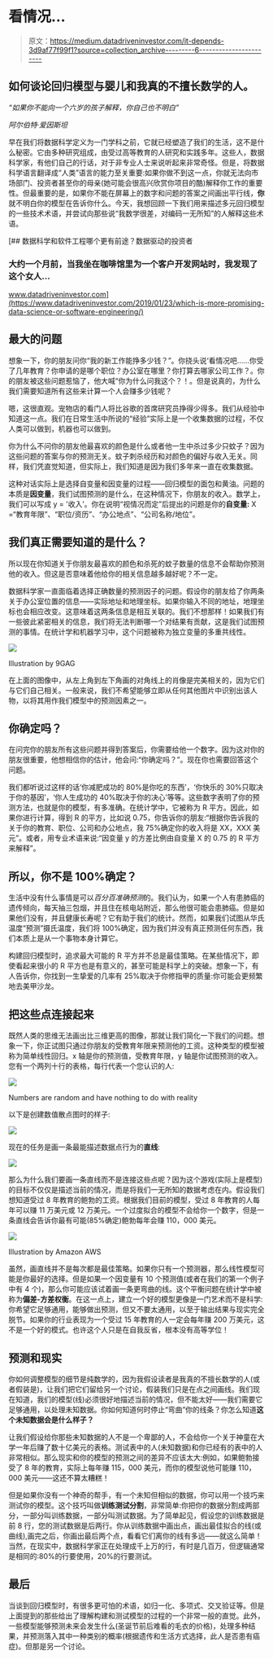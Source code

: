 # 看情况…

> 原文：<https://medium.datadriveninvestor.com/it-depends-3d9af77f99f1?source=collection_archive---------6----------------------->

## 如何谈论回归模型与婴儿和我真的不擅长数学的人。

*“如果你不能向一个六岁的孩子解释，你自己也不明白”*

*阿尔伯特·爱因斯坦*

早在我们将数据科学定义为一门学科之前，它就已经塑造了我们的生活，这不是什么秘密。它由多种研究组成，由受过高等教育的人研究和实践多年。这些人，数据科学家，有他们自己的行话，对于非专业人士来说听起来非常奇怪。但是，将数据科学语言翻译成“人类”语言的能力至关重要:如果你做不到这一点，你就无法向市场部门、投资者甚至你的母亲(她可能会很高兴欣赏你项目的酷)解释你工作的重要性。但最重要的是，如果你不能在屏幕上的数字和问题的答案之间画出平行线，**你**就不明白你的模型在告诉你什么。今天，我想回顾一下我们用来描述多元回归模型的一些技术术语，并尝试向那些说“我数学很差，对编码一无所知”的人解释这些术语。

[](https://www.datadriveninvestor.com/2019/01/23/which-is-more-promising-data-science-or-software-engineering/) [## 数据科学和软件工程哪个更有前途？数据驱动的投资者

### 大约一个月前，当我坐在咖啡馆里为一个客户开发网站时，我发现了这个女人…

www.datadriveninvestor.com](https://www.datadriveninvestor.com/2019/01/23/which-is-more-promising-data-science-or-software-engineering/) 

## 最大的问题

想象一下，你的朋友问你“我的新工作能挣多少钱？”。你挠头说‘看情况吧……你受了几年教育？你申请的是哪个职位？办公室在哪里？你打算去哪家公司工作？。你的朋友被这些问题惹恼了，他大喊“你为什么问我这个？！。但是说真的，为什么我们需要知道所有这些来计算一个人会赚多少钱呢？

嗯，这很直观。宠物店的看门人将比谷歌的首席研究员挣得少得多。我们从经验中知道这一点。我们在日常生活中所说的“经验”实际上是一个收集数据的过程，不仅人类可以做到，机器也可以做到。

你为什么不问你的朋友他最喜欢的颜色是什么或者他一生中杀过多少只蚊子？因为这些问题的答案与你的预测无关。蚊子刺杀经历和对颜色的偏好与收入无关。同样，我们凭直觉知道，但实际上，我们知道是因为我们多年来一直在收集数据。

这种对话实际上是选择自变量和因变量的过程——回归模型的面包和黄油。问题的本质是**因变量**，我们试图预测的是什么，在这种情况下，你朋友的收入。数学上，我们可以写成 y = '收入'。你在说明“视情况而定”后提出的问题是你的**自变量:** X =“教育年限”、“职位/资历”、“办公地点”、“公司名称/地位”。

## 我们真正需要知道的是什么？

所以现在你知道关于你朋友最喜欢的颜色和杀死的蚊子数量的信息不会帮助你预测他的收入。但这是否意味着他给你的相关信息越多越好呢？不一定。

数据科学家一直面临着选择正确数量的预测因子的问题。假设你的朋友给了你两条关于办公室位置的信息——实际地址和地理坐标。如果你输入不同的地址，地理坐标也会相应改变。这意味着这两条信息是相互关联的。我们不想那样！如果我们有一些彼此紧密相关的信息，我们将无法判断哪一个对结果有贡献，这是我们试图预测的事情。在统计学和机器学习中，这个问题被称为独立变量的多重共线性。

![](img/92ea7164ba0a452679dca2326d472cd8.png)

Illustration by 9GAG

在上面的图像中，从左上角到左下角画的对角线上的肖像是完美相关的，因为它们与它们自己相关。一般来说，我们不希望能够立即从任何其他图片中识别出该人物，以将其用作我们模型中的预测因素之一。

## **你确定吗？**

在问完你的朋友所有这些问题并得到答案后，你需要给他一个数字。因为这对你的朋友很重要，他想相信你的估计，他会问:“你确定吗？”。现在你也需要回答这个问题。

我们都听说过这样的话‘你减肥成功的 80%是你吃的东西’，‘你快乐的 30%只取决于你的基因’，‘你人生成功的 40%取决于你的决心’等等。这些数字表明了你的预测方法，也就是你的模型，有多准确。在统计学中，它被称为 R 平方。因此，如果你进行计算，得到 R 的平方，比如说 0.75，你告诉你的朋友:“根据你告诉我的关于你的教育、职位、公司和办公地点，我 75%确定你的收入将是 XX，XXX 美元”。或者，用专业术语来说:“因变量 y 的方差比例由自变量 X 的 0.75 的 R 平方来解释”。

## 所以，你不是 100%确定？

生活中没有什么事情是可以*百分百准确预测*的。我们认为，如果一个人有患肺癌的遗传倾向，每天抽三包烟，并且住在核电站附近，那么他很可能会患肺癌。但是如果他们没有，并且健康长寿呢？它有助于我们的统计。然而，如果我们试图从华氏温度“预测”摄氏温度，我们将 100%确定，因为我们并没有真正预测任何东西，我们本质上是从一个事物本身计算它。

构建回归模型时，追求最大可能的 R 平方并不总是最佳策略。在某些情况下，即使看起来很小的 R 平方也是有意义的，甚至可能是科学上的突破。想象一下，有人告诉你，你找到一生挚爱的几率有 25%取决于你修指甲的质量:你可能会更频繁地去美甲沙龙。

## 把这些点连接起来

既然人类的思维无法画出比三维更高的图像，那就让我们简化一下我们的问题。想象一下，你正试图只通过你朋友的受教育年限来预测他的工资。这种类型的模型被称为简单线性回归。x 轴是你的预测值，受教育年限，y 轴是你试图预测的收入。您有一个两列十行的表格，每行代表一个您认识的人:

![](img/1ba457f6f8800e0fcecd9e0d9b31b827.png)

Numbers are random and have nothing to do with reality

以下是创建数值散点图时的样子:

![](img/9b4ebf3cff4888b3cdc15a5e510964a0.png)

现在的任务是画一条最能描述数据点行为的**直线**:

![](img/f7e7f0ca163f4df163f8c9894cb6b060.png)

那么为什么我们要画一条直线而不是连接这些点呢？因为这个游戏(实际上是模型)的目标不仅仅是描述当前的情况，而是将我们一无所知的数据考虑在内。假设我们想知道受过 8 年教育的鲍勃的工资。根据我们目前的模型，受过 8 年教育的人每年可以赚 11 万美元或 12 万美元。一个过度拟合的模型不会给你一个数字，但是一条直线会告诉你最有可能(85%确定)鲍勃每年会赚 110，000 美元。

![](img/5b4ebcf657e6ca337baedf83a4060ae5.png)

Illustration by Amazon AWS

虽然，画直线并不是每次都是最佳策略。如果你只有一个预测器，那么线性模型可能是你最好的选择。但是如果一个因变量有 10 个预测值(或者在我们的第一个例子中有 4 个)，那么你可能应该试着画一条更弯曲的线。这个平衡问题在统计学中被称为**偏差-方差权衡**。在这一点上，建立一个好的模型更像是一门艺术而不是科学:你希望它足够通用，能够做出预测，但又不要太通用，以至于输出结果与现实完全脱节。如果你的行业表现为一个受过 15 年教育的人一定会每年赚 200 万美元，这不是一个好的模式。也许这个人只是在自我反省，根本没有高等学位！

## 预测和现实

你如何调整模型的细节是纯数学的，因为我假设读者是我真的不擅长数学的人(或者假装是)，让我们把它们留给另一个讨论，假装我们只是在点之间画线。我们现在知道，我们的模型(线)必须很好地描述当前的情况，但不能太好——我们需要它足够通用，以处理未知数据。你如何知道何时停止“弯曲”你的线条？你怎么知道**这个未知数据会是什么样子？**

让我们假设给你那些未知数据的人不是一个卑鄙的人，不会给你一个关于神童在大学一年后赚了数十亿美元的表格。测试表中的人(未知数据)和你已经有的表中的人非常相似。那么现实和你的模型的预测之间的差异不应该太大:例如，如果鲍勃接受了 8 年的教育，实际上每年赚 115，000 美元，而你的模型说他可能赚 110，000 美元——这还不算太糟糕！

但是如果你没有一个神奇的帮手，有一个未知但相似的数据，你可以用一个技巧来测试你的模型。这个技巧叫做**训练测试分割**，非常简单:你把你的数据分割成两部分，一部分叫训练数据，一部分叫测试数据。为了简单起见，假设您的训练数据是前 8 行，您的测试数据是后两行。你从训练数据中画出点，画出最佳拟合的线(或曲线),画完之后，你画出最后两个点，看看它们离你的线有多远——就这么简单！当然，在现实中，数据科学家正在处理成千上万的行，有时是几百万，但逻辑通常是相同的:80%的行要使用，20%的行要测试。

## 最后

当谈到回归模型时，有很多更可怕的术语，如归一化、多项式、交叉验证等。但是上面提到的那些给出了理解构建和测试模型的过程的一个非常一般的直觉。此外，一些模型能够预测未来会发生什么(圣诞节前后难看的毛衣的价格)，处理多种结果，并预测落入其中一种类别的概率(根据遗传和生活方式选择，此人是否患有癌症)。但那是另一个讨论。